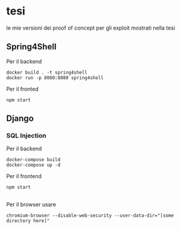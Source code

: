 # tesi
le mie versioni dei proof of concept per gli exploit mostrati nella tesi

## Spring4Shell
Per il backend 
```
docker build . -t spring4shell
docker run -p 8080:8080 spring4shell
```
Per il fronted
```
npm start
```

## Django 
### SQL Injection
Per il backend
```
docker-compose build
docker-compose up -d
```
Per il frontend 
```
npm start
```
##
Per il browser usare
```
chromium-browser --disable-web-security --user-data-dir="[some directory here]"
```
